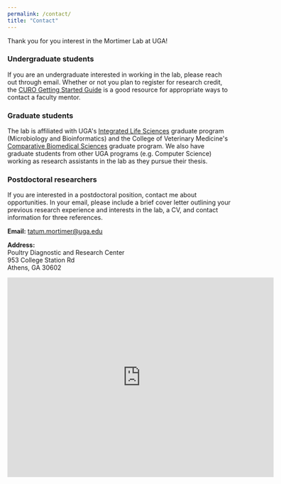 ```yaml
---
permalink: /contact/
title: "Contact"
---
```


Thank you for you interest in the Mortimer Lab at UGA!

### Undergraduate students

If you are an undergraduate interested in working in the lab, please reach out through email. Whether or not you plan to register for research credit, the [CURO Getting Started Guide](https://curo.uga.edu/students/getting_started_guide.html) is a good resource for appropriate ways to contact a faculty mentor.

### Graduate students

The lab is affiliated with UGA's [Integrated Life Sciences](https://ils.uga.edu/) graduate program (Microbiology and Bioinformatics) and the College of Veterinary Medicine's [Comparative Biomedical Sciences](https://vet.uga.edu/education/phd-and-masters-degree-programs/comparative-biomedical-sciences-graduate-program/) graduate program. We also have graduate students from other UGA programs (e.g. Computer Science) working as research assistants in the lab as they pursue their thesis.

### Postdoctoral researchers

If you are interested in a postdoctoral position, contact me about opportunities. In your email, please include a brief cover letter outlining your previous research experience and interests in the lab, a CV, and contact information for three references.

**Email:** <a href="mailto:tatum.mortimer@uga.edu" target="_blank">tatum.mortimer@uga.edu</a>

**Address:** <br>
Poultry Diagnostic and Research Center <br>
953 College Station Rd <br>
Athens, GA 30602 <br>

<iframe src="https://www.google.com/maps/embed?pb=!1m14!1m8!1m3!1d13242.089392515303!2d-83.35495!3d33.927691!3m2!1i1024!2i768!4f13.1!3m3!1m2!1s0x88f66cf4547d8c4d%3A0x581635085d213f1b!2sPoultry%20Diagnostic%20%26%20Research%20Center!5e0!3m2!1sen!2sus!4v1694717426157!5m2!1sen!2sus" width="600" height="450" style="border:0;" allowfullscreen="" loading="lazy" referrerpolicy="no-referrer-when-downgrade"></iframe>
